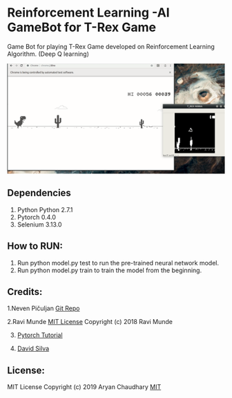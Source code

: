 # Reinforcement Learning -AI GameBot for T-Rex Game

Game Bot for playing T-Rex Game developed on Reinforcement Learning Algorithm. (Deep Q learning) 


![](Dino.gif)



## Dependencies
1. Python Python 2.7.1
2. Pytorch 0.4.0
3. Selenium   3.13.0

## How to RUN:
1. Run python model.py test to run the 
   pre-trained neural network model.
2. Run python model.py train to train the 
   model from the beginning.



## Credits:
1.Neven Pičuljan [Git Repo](https://github.com/nevenp/dqn_flappy_bird)

2.Ravi Munde [MIT License](https://github.com/Paperspace/DinoRunTutorial/blob/master/LICENSE)
  Copyright (c) 2018 Ravi Munde 
  
3. [Pytorch Tutorial](https://pytorch.org/tutorials/intermediate/reinforcement_q_learning.html)

4. [David Silva](http://www0.cs.ucl.ac.uk/staff/d.silver/web/Teaching.html)

## License:
MIT License
Copyright (c) 2019 Aryan Chaudhary
[MIT](https://github.com/aryanc55/T-RexDinoRunner-GAME-AI-BOT/blob/master/LICENSE)
